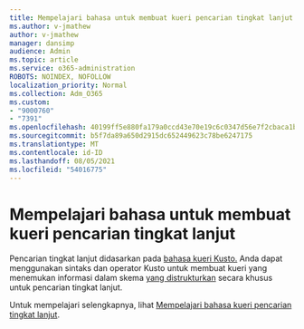 ```yaml
---
title: Mempelajari bahasa untuk membuat kueri pencarian tingkat lanjut
ms.author: v-jmathew
author: v-jmathew
manager: dansimp
audience: Admin
ms.topic: article
ms.service: o365-administration
ROBOTS: NOINDEX, NOFOLLOW
localization_priority: Normal
ms.collection: Adm_O365
ms.custom:
- "9000760"
- "7391"
ms.openlocfilehash: 40199ff5e880fa179a0ccd43e70e19c6c0347d56e7f2cbaca1b739dae2aede3d
ms.sourcegitcommit: b5f7da89a650d2915dc652449623c78be6247175
ms.translationtype: MT
ms.contentlocale: id-ID
ms.lasthandoff: 08/05/2021
ms.locfileid: "54016775"
---
```

# <a name="learn-the-language-for-creating-advanced-hunting-queries"></a>Mempelajari bahasa untuk membuat kueri pencarian tingkat lanjut

Pencarian tingkat lanjut didasarkan pada [bahasa kueri Kusto.](https://go.microsoft.com/fwlink/?linkid=2144620) Anda dapat menggunakan sintaks dan operator Kusto untuk membuat kueri yang menemukan informasi dalam skema [yang distrukturkan](https://go.microsoft.com/fwlink/?linkid=2144621) secara khusus untuk pencarian tingkat lanjut.

Untuk mempelajari selengkapnya, lihat [Mempelajari bahasa kueri pencarian tingkat lanjut](https://go.microsoft.com/fwlink/?linkid=2144518).
